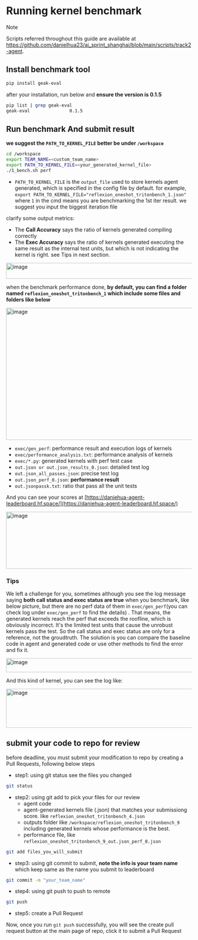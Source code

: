 # Running kernel benchmark

> [!NOTE]  
> Scripts referred throughout this guide are available at https://github.com/danielhua23/ai_sprint_shanghai/blob/main/scripts/track2-agent.

## Install benchmark tool

```bash
pip install geak-eval
```

after your installation, run below and **ensure the version is 0.1.5**

```bash
pip list | grep geak-eval
geak-eval               0.1.5
```

## Run benchmark And submit result

**we suggest the `PATH_TO_KERNEL_FILE` better be under `/workspace`**

```bash
cd /workspace
export TEAM_NAME=<custom_team_name>
export PATH_TO_KERNEL_FILE=<your_generated_kernel_file>
./1_bench.sh perf 
```
* `PATH_TO_KERNEL_FILE` is the `output_file` used to store kernels agent generated, which is specified in the config file by default. for example, `export PATH_TO_KERNEL_FILE="reflexion_oneshot_tritonbench_1.json" ` where `1` in the cmd means you are benchmarking the 1st iter result. we suggest you input the biggest iteration file

clarify some output metrics:
* The **Call Accuracy** says the ratio of kernels generated compiling correctly
* The **Exec Accuracy** says the ratio of kernels generated executing the same result as the internal test units, but which is not indicating the kernel is right. see Tips in next section.

<img width="589" height="43" alt="image" src="https://github.com/user-attachments/assets/5dc1d8c3-25a8-446c-8e07-17a7cea59647" />

when the benchmark performance done, **by default, you can find a folder named `reflexion_oneshot_tritonbench_1` which include some files and folders like below**

<img width="959" height="359" alt="image" src="https://github.com/user-attachments/assets/910a1cf7-f2b0-4090-9ffa-0ec20b51007e" />

* `exec/gen_perf`: performance result and execution logs of kernels
* `exec/performance_analysis.txt`: performance analysis of kernels
* `exec/*.py`: generated kernels with perf test case
* `out.json or out.json_results_0.json`: detailed test log
* `out.json_all_passes.json`: precise test log
* `out.json_perf_0.json`: **performance result**
* `out.jsonpassk.txt`: ratio that pass all the unit tests

And you can see your scores at [https://daniehua-agent-leaderboard.hf.space/](https://daniehua-agent-leaderboard.hf.space/)

<img width="1089" height="155" alt="image" src="https://github.com/user-attachments/assets/0847d3f5-087b-4606-9975-8980bbe79225" />


### Tips

We left a challenge for you, sometimes although you see the log message saying **both call status and exec status are true** when you benchmark, like below picture, but there are no perf data of them in `exec/gen_perf`(you can check log under `exec/gen_perf` to find the details) . That means, the generated kernels reach the perf that exceeds the roofline, which is obviously incorrect. It's the limited test units that cause the unrobust kernels pass the test. So the call status and exec status are only for a reference, not the groudtruth. The solution is you can compare the baseline code in agent and generated code or use other methods to find the error and fix it.

<img width="1232" height="38" alt="image" src="https://github.com/user-attachments/assets/b6b94fe3-8627-4ec0-becf-1e8207b753f1" />

And this kind of kernel, you can see the log like:

<img width="967" height="106" alt="image" src="https://github.com/user-attachments/assets/f36b1469-2cd1-4b68-a7b3-1a55dcdda5f7" />

## submit your code to repo for review

before deadline, you must submit your modification to repo by creating a Pull Requests, following below steps

* step1: using git status see the files you changed

```bash
git status
```

* step2: using git add to pick your files for our review
    * agent code
    * agent-generated kernels file (.json) that matches your submissiong score. like `reflexion_oneshot_tritonbench_4.json`
    * outputs folder like `/workspace/reflexion_oneshot_tritonbench_9` including generated kernels whose performance is the best. 
    * performance file, like `reflexion_oneshot_tritonbench_9_out.json_perf_0.json`

```bash
git add files_you_will_submit
```

* step3: using git commit to submit, **note the info is your team name** which keep same as the name you submit to leaderboard

```bash
git commit -m "your_team_name"
```

* step4: using git push to push to remote

```bash
git push
```

* step5: create a Pull Request

Now, once you run `git push` successfully, you will see the create pull request button at the main page of repo, click it to submit a Pull Request

